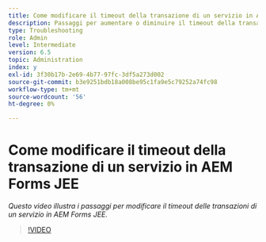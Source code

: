 ```yaml
---
title: Come modificare il timeout della transazione di un servizio in AEM Forms JEE
description: Passaggi per aumentare o diminuire il timeout della transazione di un servizio in AEM Forms JEE
type: Troubleshooting
role: Admin
level: Intermediate
version: 6.5
topic: Administration
index: y
exl-id: 3f30b17b-2e69-4b77-97fc-3df5a273d002
source-git-commit: b3e9251bdb18a008be95c1fa9e5c79252a74fc98
workflow-type: tm+mt
source-wordcount: '56'
ht-degree: 0%

---
```


# Come modificare il timeout della transazione di un servizio in AEM Forms JEE

*Questo video illustra i passaggi per modificare il timeout delle transazioni di un servizio in AEM Forms JEE.*

>[!VIDEO](https://video.tv.adobe.com/v/335495?quality=12&learn=on)
